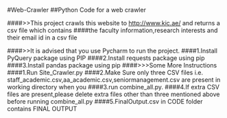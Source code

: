 #Web-Crawler
##Python Code for a web crawler

####>>This project crawls this website to http://www.kic.ae/ and returns a csv file which contains 
####the faculty information,research interests and their email id in a csv file

####>>It is advised that you use Pycharm to run the project.
####1.Install PyQuery package using PIP
####2.Install requests package using pip
####3.Install pandas package using pip
####>>>Some More Instructions
####1.Run Site_Crawler.py
####2.Make Sure only three CSV files i.e. staff_academic.csv,aa_academic.csv,seniormanagement.csv are present in working directory when you 
####3.run combine_all.py.
####4.If extra CSV files are present,please delete extra files other than three mentioned above before running combine_all.py
####5.FinalOutput.csv in CODE folder contains FINAL OUTPUT
